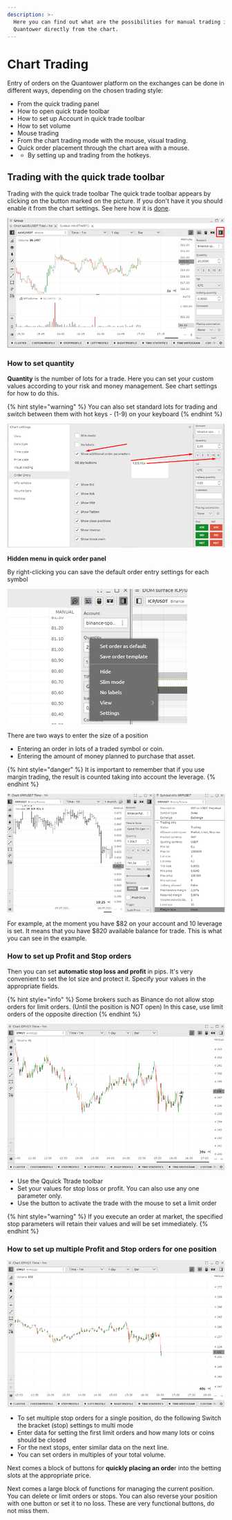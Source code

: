 ```yaml
---
description: >-
  Here you can find out what are the possibilities for manual trading in
  Quantower directly from the chart.
---
```


# Chart Trading

Entry of orders on the Quantower platform on the exchanges can be done in different ways, depending on the chosen trading style: 

* From the quick trading panel 
* How to open  quick trade toolbar
* How to set up Account in quick trade toolbar
* How to set volume
* Mouse trading
* From the chart trading mode with the mouse, visual trading.
* Quick order placement through the chart area with a mouse.
* *  By setting up and trading from the hotkeys.

## Trading with the quick trade toolbar

Trading with the quick trade toolbar The quick trade toolbar appears by clicking on the button marked on the picture. If you don't have it you should enable it from the chart settings. See here how it is [done](../analytics-panels/chart/chart-settings.md).

![](../.gitbook/assets/image%20%28243%29.png)

### **How to set quantity**

**Quantity** is the number of lots for a trade. Here you can set your custom values according to your risk and money management. See chart settings for how to do this.

{% hint style="warning" %}
You can also set standard lots for trading and switch between them with hot keys - \(1-9\) on your keyboard
{% endhint %}

![](../.gitbook/assets/image%20%28233%29.png)

**Hidden menu in quick order panel** 

By right-clicking you can save the default order entry settings for each symbol

![](../.gitbook/assets/image%20%28230%29.png)

There are two ways to enter the size of a position 

* Entering an order in lots of a traded symbol or coin. 
* Entering the amount of money planned to purchase that asset.

{% hint style="danger" %}
It is important to remember that if you use margin trading, the result is counted taking into account the leverage.
{% endhint %}

![](../.gitbook/assets/animaciya-5-.gif)

 For example, at the moment you have $82 on your account and 10 leverage is set. It means that you have $820 available balance for trade. This is what you can see in the example.

### How to set up Profit and Stop orders

Then you can set **automatic stop loss and profit** in pips. It's very convenient to set the lot size and protect it. Specify your values in the appropriate fields.

{% hint style="info" %}
Some brokers such as Binance do not allow stop orders for limit orders. \(Until the position is NOT open\) In this case, use limit orders of the opposite direction
{% endhint %}

![](../.gitbook/assets/animaciya-3-%20%281%29.gif)

* Use the Qquick Ttrade toolbar 
* Set your values for stop loss or profit. You can also use any one parameter only. 
* Use the button to activate the trade with the mouse to set a limit order

{% hint style="warning" %}
If you execute an order at market, the specified stop parameters will retain their values and will be set immediately.
{% endhint %}

### How to set up  multiple Profit and Stop orders for one position

![](../.gitbook/assets/animaciya-4-.gif)

* To set multiple stop orders for a single position, do the following Switch the bracket \(stop\) settings to multi mode 
* Enter data for setting the first limit orders and how many lots or coins should be closed 
* For the next stops, enter similar data on the next line.
*  You can set orders in multiples of your total volume.



Next comes a block of buttons for **quickly placing an orde**r into the betting slots at the appropriate price.

Next comes a large block of functions for managing the current position. You can delete or limit orders or stops. You can also reverse your position with one button or set it to no loss. These are very functional buttons, do not miss them.


